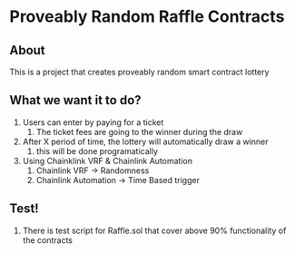 # Proveably Random Raffle Contracts

## About

This is a project that creates proveably random smart contract lottery

## What we want it to do?

1. Users can enter by paying for a ticket
   1. The ticket fees are going to the winner during the draw
2. After X period of time, the lottery will automatically draw a winner
   1. this will be done programatically
3. Using Chainklink VRF & Chainlink Automation
   1. Chainlink VRF -> Randomness
   2. Chainlink Automation -> Time Based trigger

## Test!

1. There is test script for Raffle.sol that cover above 90% functionality of the contracts